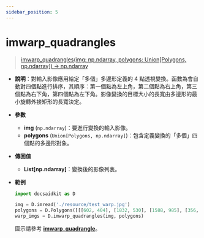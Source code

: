 ```yaml
---
sidebar_position: 5
---
```


# imwarp_quadrangles

>[imwarp_quadrangles(img: np.ndarray, polygons: Union[Polygons, np.ndarray]) -> np.ndarray](https://github.com/DocsaidLab/DocsaidKit/blob/012540eebaebb2718987dd3ec0f7dcf40f403caa/docsaidkit/vision/geometric.py#L206)

- **說明**：對輸入影像應用給定「多個」多邊形定義的 4 點透視變換。函數為會自動對四個點進行排序，其順序：第一個點為左上角，第二個點為右上角，第三個點為右下角，第四個點為左下角。影像變換的目標大小的長寬由多邊形的最小旋轉外接矩形的長寬決定。

- **參數**

    - **img** (`np.ndarray`)：要進行變換的輸入影像。
    - **polygons** (`Union[Polygons, np.ndarray]`)：包含定義變換的「多個」四個點的多邊形對象。

- **傳回值**

    - **List[np.ndarray]**：變換後的影像列表。

- **範例**

    ```python
    import docsaidkit as D

    img = D.imread('./resource/test_warp.jpg')
    polygons = D.Polygons([[[602, 404], [1832, 530], [1588, 985], [356, 860]]])
    warp_imgs = D.imwarp_quadrangles(img, polygons)
    ```

    圖示請參考 [**imwarp_quadrangle**](./imwarp_quadrangle.md)。

